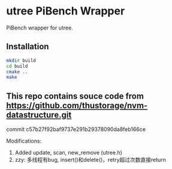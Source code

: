 # utree PiBench Wrapper

PiBench wrapper for utree.

## Installation

```bash
mkdir build
cd build 
cmake ..
make
```


## This repo contains souce code from https://github.com/thustorage/nvm-datastructure.git 

commit c57b27f92baf9737e291b29378090da8feb166ce

Modifications:
1. Added update, scan, new_remove (utree.h)
2. zzy: 多线程有bug, insert()和delete()，retry超过次数直接return


